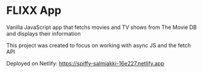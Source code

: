 # FLIXX App

Vanilla JavaScript app that fetchs movies and TV shows from The Movie DB and displays their information

This project was created to focus on working with async JS and the fetch API



Deployed on Netlify: https://spiffy-salmiakki-16e227.netlify.app
